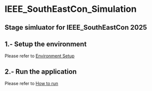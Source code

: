 # IEEE_SouthEastCon_Simulation

## Stage simluator for IEEE_SouthEastCon 2025

## 1.- Setup the environment
  Please refer to [Environment Setup](README_setup.md)
  
## 2.- Run the application
  Please refer to [How to run](README_how-to-run.md) 
